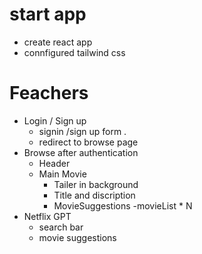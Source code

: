 # start app

- create react app
- connfigured tailwind css

# Feachers

- Login / Sign up
    - signin /sign up form .
    - redirect to browse page
- Browse after authentication
    - Header
    - Main Movie
        - Tailer in background
        - Title and discription
        - MovieSuggestions
            -movieList * N
- Netflix GPT
    - search bar
    - movie suggestions
    